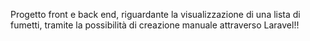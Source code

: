 Progetto front e back end, riguardante la visualizzazione di una lista di fumetti, tramite la possibilità di creazione manuale attraverso Laravel!!
